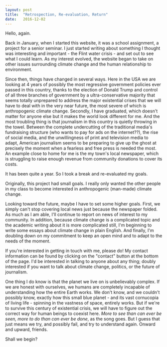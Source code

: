 ```yaml
---
layout: post
title:  "Retrospection, Re-evaluation, Return"
date:   2016-12-02
---
```



Hello, again.

Back in January, when I started this website, it was a school assignment, a project for a senior seminar.  I just started writing about something I thought was interesting and important - the Flint water crisis - and set out to see what I could learn.  As my interest evolved, the website began to take on other issues surrounding climate change and the human relationship to environment.  

Since then, things have changed in several ways.  Here in the USA we are looking at 4 years of possibly the most regressive government policies ever passed in this country, thanks to the election of Donald Trump and control of all three branches of government by a ultra-conservative majority that seems totally unprepared to address the major existential crises that we will have to deal with in the very near future, the most severe of which is anthropogenic climate change.  Secondly, I have graduated, which doesn't matter for anyone else but it makes the world look different for me.  And the most troubling thing is that journalism in this country is quietly throwing in the towel.  Between the complete undercutting of the traditional media's fundraising structure (who wants to pay for ads on the internet??), the rise of social media, and the unwillingness of print and television media to adapt, American journalism seems to be preparing to give up the ghost at precisely the moment when a fearless and free press is needed the most.  An example close to home for me is the my town's local newspaper, which is struggling to raise enough revenue from community donations to cover its costs.

It has been quite a year.  So I took a break and re-evaluated my goals.  

Originally, this project had small goals.  I really only wanted the other people in my class to become interested in anthropogenic (man-made) climate change.  

Looking toward the future, maybe I have to set some higher goals.  First, we simply can't stop covering local news just because the newspaper folded.  As much as I am able, I'll continue to report on news of interest to my community.  In addition, because climate change is a complicated topic and the academic writing about it is more complicated still, I'm beginning to write some essays about climate change in plain English.  And finally, I'm doubling down on my commitment to keep an open mind and to adapt to the needs of the moment.

If you're interested in getting in touch with me, please do!  My contact information can be found by clicking on the "contact" button at the bottom of the page.  I'd be interested in talking to anyone about any thing; doubly interested if you want to talk about climate change, politics, or the future of journalism.  

One thing I do know is that the planet we live on is unbelievably complex.  If we are honest with ourselves, we humans are completely incapable of understanding how the entire Earth works.  We don't know, and we couldn't possibly know, exactly how this small blue planet - and its vast cornucopia of living life - spinning in the vastness of space, entirely works.  But if we're to survive this century of existential crisis, we will have to figure out the correct way for human beings to coexist here.  _More to see than can ever be seen, more to do than can ever be done_, as the song goes.  But I guess that just means we try, and possibly fail, and try to understand again.  Onward and upward, friends.

Shall we begin?
